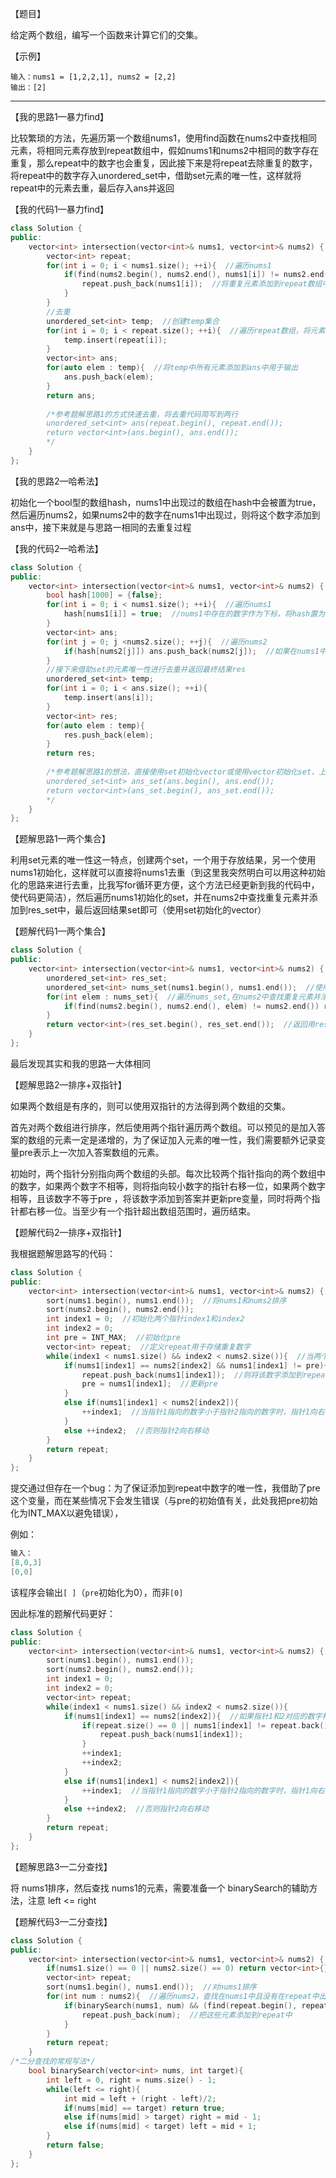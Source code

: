 【题目】

给定两个数组，编写一个函数来计算它们的交集。

【示例】

```
输入：nums1 = [1,2,2,1], nums2 = [2,2]
输出：[2]
```

---

【我的思路1—暴力find】

比较繁琐的方法，先遍历第一个数组nums1，使用find函数在nums2中查找相同元素，将相同元素存放到repeat数组中，假如nums1和nums2中相同的数字存在重复，那么repeat中的数字也会重复，因此接下来是将repeat去除重复的数字，将repeat中的数字存入unordered_set中，借助set元素的唯一性，这样就将repeat中的元素去重，最后存入ans并返回

【我的代码1—暴力find】

```c++
class Solution {
public:
    vector<int> intersection(vector<int>& nums1, vector<int>& nums2) {
        vector<int> repeat;
        for(int i = 0; i < nums1.size(); ++i){  //遍历nums1
            if(find(nums2.begin(), nums2.end(), nums1[i]) != nums2.end()){  //在nums2中找重复元素
                repeat.push_back(nums1[i]);  //将重复元素添加到repeat数组中
            }
        }
        //去重
        unordered_set<int> temp;  //创建temp集合
        for(int i = 0; i < repeat.size(); ++i){  //遍历repeat数组，将元素添加到temp中，重复的元素会被去除
            temp.insert(repeat[i]);  
        }
        vector<int> ans;
        for(auto elem : temp){  //将temp中所有元素添加到ans中用于输出
            ans.push_back(elem);
        }
        return ans;
        
        /*参考题解思路1的方式快速去重，将去重代码简写到两行
        unordered_set<int> ans(repeat.begin(), repeat.end());
        return vector<int>(ans.begin(), ans.end()); 
        */       
    }
};
```

【我的思路2—哈希法】

初始化一个bool型的数组hash，nums1中出现过的数组在hash中会被置为true，然后遍历nums2，如果nums2中的数字在nums1中出现过，则将这个数字添加到ans中，接下来就是与思路一相同的去重复过程

【我的代码2—哈希法】

```c++
class Solution {
public:
    vector<int> intersection(vector<int>& nums1, vector<int>& nums2) {
        bool hash[1000] = {false};
        for(int i = 0; i < nums1.size(); ++i){  //遍历nums1
            hash[nums1[i]] = true;  //nums1中存在的数字作为下标，将hash置为true
        }
        vector<int> ans;
        for(int j = 0; j <nums2.size(); ++j){  //遍历nums2
            if(hash[nums2[j]]) ans.push_back(nums2[j]);  //如果在nums1中出现过，则说明它是重复数字，添加到ans中
        }
        //接下来借助set的元素唯一性进行去重并返回最终结果res
        unordered_set<int> temp;
        for(int i = 0; i < ans.size(); ++i){
            temp.insert(ans[i]);
        }
        vector<int> res;
        for(auto elem : temp){
            res.push_back(elem);
        }
        return res;
        
        /*参考题解思路1的想法，直接使用set初始化vector或使用vector初始化set，上面的去重代码可以简化为两行
        unordered_set<int> ans_set(ans.begin(), ans.end());
        return vector<int>(ans_set.begin(), ans_set.end());  
        */
    }
};
```

【题解思路1—两个集合】

利用set元素的唯一性这一特点，创建两个set，一个用于存放结果，另一个使用nums1初始化，这样就可以直接将nums1去重（到这里我突然明白可以用这种初始化的思路来进行去重，比我写for循环更方便，这个方法已经更新到我的代码中，使代码更简洁），然后遍历nums1初始化的set，并在nums2中查找重复元素并添加到res_set中，最后返回结果set即可（使用set初始化的vector）

【题解代码1—两个集合】

```c++
class Solution {
public:
    vector<int> intersection(vector<int>& nums1, vector<int>& nums2) {
        unordered_set<int> res_set;
        unordered_set<int> nums_set(nums1.begin(), nums1.end());  //使用nums1初始化nums_set，nums1中的重复元素被去除
        for(int elem : nums_set){  //遍历nums_set,在nums2中查找重复元素并添加到res_set中
            if(find(nums2.begin(), nums2.end(), elem) != nums2.end()) res_set.insert(elem);
        }
        return vector<int>(res_set.begin(), res_set.end());  //返回用res_set初始化的vector
    }
};
```

最后发现其实和我的思路一大体相同

【题解思路2—排序+双指针】

如果两个数组是有序的，则可以使用双指针的方法得到两个数组的交集。

首先对两个数组进行排序，然后使用两个指针遍历两个数组。可以预见的是加入答案的数组的元素一定是递增的，为了保证加入元素的唯一性，我们需要额外记录变量pre表示上一次加入答案数组的元素。

初始时，两个指针分别指向两个数组的头部。每次比较两个指针指向的两个数组中的数字，如果两个数字不相等，则将指向较小数字的指针右移一位，如果两个数字相等，且该数字不等于pre ，将该数字添加到答案并更新pre变量，同时将两个指针都右移一位。当至少有一个指针超出数组范围时，遍历结束。

【题解代码2—排序+双指针】

我根据题解思路写的代码：

```c++
class Solution {
public:
    vector<int> intersection(vector<int>& nums1, vector<int>& nums2) {
        sort(nums1.begin(), nums1.end());  //将nums1和nums2排序
        sort(nums2.begin(), nums2.end());
        int index1 = 0;  //初始化两个指针index1和index2
        int index2 = 0;
        int pre = INT_MAX;  //初始化pre
        vector<int> repeat;  //定义repeat用于存储重复数字
        while(index1 < nums1.size() && index2 < nums2.size()){  //当两个指针都没有超过nums的边界
            if(nums1[index1] == nums2[index2] && nums1[index1] != pre){  //如果两个指针指向的两个数字相同并且与之前添加的相同数字pre不同
                repeat.push_back(nums1[index1]);  //则将该数字添加到repeat中
                pre = nums1[index1];  //更新pre             
            }
            else if(nums1[index1] < nums2[index2]){
                ++index1;  //当指针1指向的数字小于指针2指向的数字时，指针1向右移动
            }
            else ++index2;  //否则指针2向右移动
        }
        return repeat;
    }
};
```

提交通过但存在一个bug：为了保证添加到repeat中数字的唯一性，我借助了pre这个变量，而在某些情况下会发生错误（与pre的初始值有关，此处我把pre初始化为INT_MAX以避免错误），

例如：

```c++
输入：
[8,0,3]
[0,0]
```

该程序会输出`[ ]`（`pre`初始化为0），而非`[0]`

因此标准的题解代码更好：

```c++
class Solution {
public:
    vector<int> intersection(vector<int>& nums1, vector<int>& nums2) {
        sort(nums1.begin(), nums1.end());
        sort(nums2.begin(), nums2.end());
        int index1 = 0;
        int index2 = 0;
        vector<int> repeat;
        while(index1 < nums1.size() && index2 < nums2.size()){
            if(nums1[index1] == nums2[index2]){  //如果指针1和2对应的数字相同
                if(repeat.size() == 0 || nums1[index1] != repeat.back()){  //保证添加到repeat中元素的唯一性
                    repeat.push_back(nums1[index1]);
                }
                ++index1;
                ++index2;                
            }
            else if(nums1[index1] < nums2[index2]){
                ++index1;  //当指针1指向的数字小于指针2指向的数字时，指针1向右移动
            }
            else ++index2;  //否则指针2向右移动
        }
        return repeat;
    }
};
```

【题解思路3—二分查找】

将 nums1排序，然后查找 nums1的元素，需要准备一个 binarySearch的辅助方法，注意 left <= right

【题解代码3—二分查找】

```c++
class Solution {
public:
    vector<int> intersection(vector<int>& nums1, vector<int>& nums2) {
        if(nums1.size() == 0 || nums2.size() == 0) return vector<int>{};  //空数组的处理
        vector<int> repeat;
        sort(nums1.begin(), nums1.end());  //对nums1排序
        for(int num : nums2){  //遍历nums2，查找在nums1中且没有在repeat中出现过的元素
            if(binarySearch(nums1, num) && (find(repeat.begin(), repeat.end(), num) == repeat.end())){
                repeat.push_back(num);  //把这些元素添加到repeat中
            }
        }
        return repeat;
    }
/*二分查找的常规写法*/
    bool binarySearch(vector<int> nums, int target){
        int left = 0, right = nums.size() - 1;
        while(left <= right){
            int mid = left + (right - left)/2;
            if(nums[mid] == target) return true;
            else if(nums[mid] > target) right = mid - 1;
            else if(nums[mid] < target) left = mid + 1;
        }
        return false;
    }
};
```

